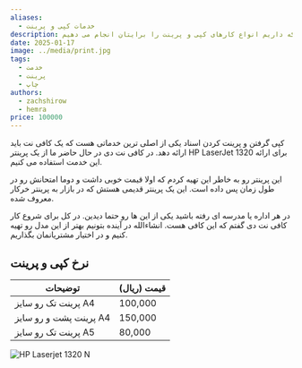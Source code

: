 ```yaml
---
aliases:
  - خدمات کپی و پرینت
description: ما در کافی نت دی با استفاده از امکاناتی که داریم انواع کارهای کپی و پرینت را برایتان انجام می دهیم.
date: 2025-01-17
image: ../media/print.jpg
tags:
  - خدمت
  - پرینت
  - چاپ
authors:
  - zachshirow
  - hemra
price: 100000
---
```


کپی گرفتن و پرینت کردن اسناد یکی از اصلی ترین خدماتی هست که یک کافی نت باید ارائه دهد. در کافی نت دی در حال حاضر ما از یک پرینتر HP LaserJet 1320 برای ارائه این خدمت استفاده می کنیم. 

این پرینتر رو به خاطر این تهیه کردم که اولا قیمت خوبی داشت و دوما امتحانش رو در طول زمان پس داده است. این یک پرینتر قدیمی هستش که در بازار به پرینتر خرکار معروف شده. 

در هر اداره یا مدرسه ای رفته باشید یکی از این ها رو حتما دیدین. در کل برای شروع کار کافی نت دی گفتم که این کافی هست. انشاءالله در آینده بتونیم بهتر از این مدل رو تهیه کنیم و در اختیار مشتریانمان بگذاریم. 

## نرخ کپی و پرینت

| توضیحات                | قیمت (ریال) |
| ---------------------- | ----------- |
| پرینت تک رو سایز A4    | 100,000     |
| پرینت پشت و رو سایز A4 | 150,000     |
| پرینت تک رو سایز A5    | 80,000      |



![HP Laserjet 1320 N](../media/hp-laserjet.jpg)

